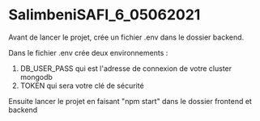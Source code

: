# SalimbeniSAFI_6_05062021

Avant de lancer le projet, crée un fichier .env dans le dossier backend.

Dans le fichier .env crée deux environnements :
1. DB_USER_PASS qui est l'adresse de connexion de votre cluster mongodb
2. TOKEN qui sera votre clé de sécurité

Ensuite lancer le projet en faisant "npm start" dans le dossier frontend et backend
